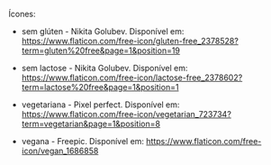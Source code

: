 Ícones:

- sem glúten - Nikita Golubev. Disponível em: https://www.flaticon.com/free-icon/gluten-free_2378528?term=gluten%20free&page=1&position=19

- sem lactose - Nikita Golubev. Disponível em: https://www.flaticon.com/free-icon/lactose-free_2378602?term=lactose%20free&page=1&position=1

- vegetariana - Pixel perfect. Disponível em: https://www.flaticon.com/free-icon/vegetarian_723734?term=vegetarian&page=1&position=8

- vegana - Freepic. Disponível em: https://www.flaticon.com/free-icon/vegan_1686858

